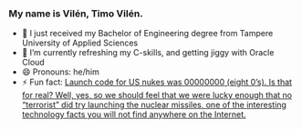 ### My name is Vilén, Timo Vilén.


- 🔭 I just received my Bachelor of Engineering degree from Tampere University of Applied Sciences
- 🌱 I’m currently refreshing my C-skills, and getting jiggy with Oracle Cloud
- 😄 Pronouns: he/him
- ⚡ Fun fact: [Launch code for US nukes was 00000000 (eight 0’s). Is that for real? Well, yes, so we should feel that we were lucky enough that no “terrorist” did try launching the nuclear missiles,  one of the interesting technology facts you will not find anywhere on the Internet.](https://arstechnica.com/tech-policy/2013/12/launch-code-for-us-nukes-was-00000000-for-20-years/)
